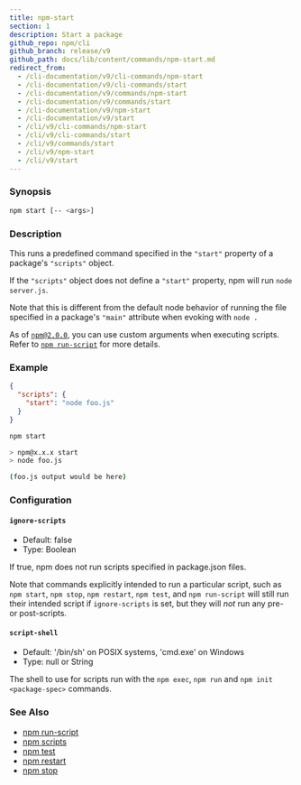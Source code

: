 ```yaml
---
title: npm-start
section: 1
description: Start a package
github_repo: npm/cli
github_branch: release/v9
github_path: docs/lib/content/commands/npm-start.md
redirect_from:
  - /cli-documentation/v9/cli-commands/npm-start
  - /cli-documentation/v9/cli-commands/start
  - /cli-documentation/v9/commands/npm-start
  - /cli-documentation/v9/commands/start
  - /cli-documentation/v9/npm-start
  - /cli-documentation/v9/start
  - /cli/v9/cli-commands/npm-start
  - /cli/v9/cli-commands/start
  - /cli/v9/commands/start
  - /cli/v9/npm-start
  - /cli/v9/start
---
```


### Synopsis

```bash
npm start [-- <args>]
```

### Description

This runs a predefined command specified in the `"start"` property of
a package's `"scripts"` object.

If the `"scripts"` object does not define a  `"start"` property, npm
will run `node server.js`.

Note that this is different from the default node behavior of running
the file specified in a package's `"main"` attribute when evoking with
`node .`

As of [`npm@2.0.0`](https://blog.npmjs.org/post/98131109725/npm-2-0-0), you can
use custom arguments when executing scripts. Refer to [`npm run-script`](/cli/v9/commands/npm-run-script) for more details.

### Example

```json
{
  "scripts": {
    "start": "node foo.js"
  }
}
```

```bash
npm start

> npm@x.x.x start
> node foo.js

(foo.js output would be here)

```

### Configuration

#### `ignore-scripts`

* Default: false
* Type: Boolean

If true, npm does not run scripts specified in package.json files.

Note that commands explicitly intended to run a particular script, such as
`npm start`, `npm stop`, `npm restart`, `npm test`, and `npm run-script`
will still run their intended script if `ignore-scripts` is set, but they
will *not* run any pre- or post-scripts.



#### `script-shell`

* Default: '/bin/sh' on POSIX systems, 'cmd.exe' on Windows
* Type: null or String

The shell to use for scripts run with the `npm exec`, `npm run` and `npm
init <package-spec>` commands.



### See Also

* [npm run-script](/cli/v9/commands/npm-run-script)
* [npm scripts](/cli/v9/using-npm/scripts)
* [npm test](/cli/v9/commands/npm-test)
* [npm restart](/cli/v9/commands/npm-restart)
* [npm stop](/cli/v9/commands/npm-stop)
